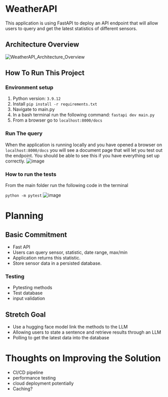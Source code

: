 # WeatherAPI
This application is using FastAPI to deploy an API endpoint that will allow users to query and get the latest statistics of different sensors. 

## Architecture Overview
![WeatherAPI_Architecture_Overview](https://github.com/user-attachments/assets/25031a3e-2a64-4d82-80c7-83558c6a92ed)

## How To Run This Project

### Environment setup 
1. Python version: `3.9.12`
2. Install `pip install -r requirements.txt`
3. Navigate to main.py 
4. In a bash terminal run the following command:  `fastapi dev main.py `
5. From a browser go to `localhost:8000/docs`

### Run The query 
When the application is running locally and you have opened a browser on `localhost:8000/docs` you will see a document page that will let you test out the endpoint. 
You should be able to see this if you have everything set up correctly. 
![image](https://github.com/user-attachments/assets/a96248f1-1589-45df-9f92-e3b10d02d905)

### How to run the tests
From the main folder run the following code in the terminal

`python -m pytest`
![image](https://github.com/user-attachments/assets/5e4e479a-9ea1-41e8-99ee-a18a4f0e3384)


# Planning

## Basic Commitment 
- Fast API
- Users can query sensor, statistic, date range, max/min
- Application returns this statistic.
- Store sensor data in a persisted database.

### Testing 
- Pytesting methods
- Test database
- input validation

## Stretch Goal 
- Use a hugging face model link the methods to the LLM
- Allowing users to state a sentence and retrieve results through an LLM
- Polling to get the latest data into the database

# Thoughts on Improving the Solution 
- CI/CD pipeline
- performance testing
- cloud deployment potentially
- Caching?

